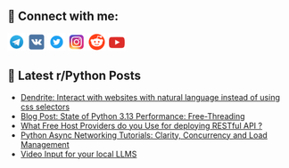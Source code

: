 ## 🔎 Connect with me:
[<img src="https://github.com/bullbesh/bullbesh/blob/main/images/Telegram.png" width="32" height="32" />](https://t.me/bullbesh)
[<img src="https://github.com/bullbesh/bullbesh/blob/main/images/VK.png" width="32" height="32" />](https://vk.com/bullbesh)
[<img src="https://github.com/bullbesh/bullbesh/blob/main/images/Twitter.png" width="32" height="32" />](https://twitter.com/bullbesh1)
[<img src="https://github.com/bullbesh/bullbesh/blob/main/images/Instagram.png" width="32" height="32" />](https://www.instagram.com/bullbesh)
[<img src="https://github.com/bullbesh/bullbesh/blob/main/images/Reddit.png" width="32" height="32" />](https://www.reddit.com/user/bullbesh)
[<img src="https://github.com/bullbesh/bullbesh/blob/main/images/YouTube.png" width="32" height="32" />](https://www.youtube.com/channel/UCtfjRs6uzgq5mfm8S06WTcg)

## 📕 Latest r/Python Posts
<!-- BLOG-POST-LIST:START -->
- [Dendrite: Interact with websites with natural language instead of using css selectors](https://www.reddit.com/r/Python/comments/1gkg23q/dendrite_interact_with_websites_with_natural/)
- [Blog Post: State of Python 3.13 Performance: Free-Threading](https://www.reddit.com/r/Python/comments/1gk6azd/blog_post_state_of_python_313_performance/)
- [What Free Host Providers do you Use for deploying RESTful API ?](https://www.reddit.com/r/Python/comments/1gk5ayh/what_free_host_providers_do_you_use_for_deploying/)
- [Python Async Networking Tutorials: Clarity, Concurrency and Load Management](https://www.reddit.com/r/Python/comments/1gjv650/python_async_networking_tutorials_clarity/)
- [Video Input for your local LLMS](https://www.reddit.com/r/Python/comments/1gjua54/video_input_for_your_local_llms/)
<!-- BLOG-POST-LIST:END -->
